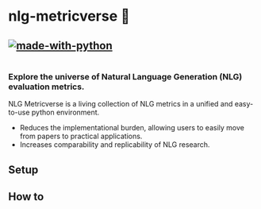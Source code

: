 # nlg-metricverse 🌌

[![made-with-python](https://img.shields.io/badge/Made%20with-Python-blue?style=plastic&logo=python&logoColor=FFF800)](#python)
---

<p align="center">
  <img src="./figs/nlgmetricverse_banner.png" title="nlg-metricverse" alt="">
</p>

### Explore the universe of Natural Language Generation (NLG) evaluation metrics.
NLG Metricverse is a living collection of NLG metrics in a unified and easy-to-use python environment.
* Reduces the implementational burden, allowing users to easily move from papers to practical applications.
* Increases comparability and replicability of NLG research.

## Setup

## How to
